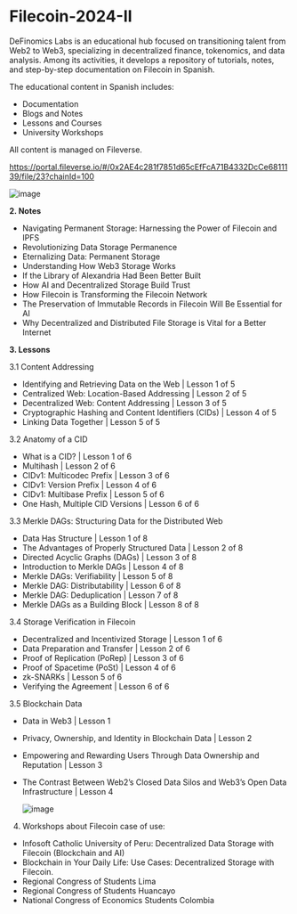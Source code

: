 # Filecoin-2024-II
DeFinomics Labs is an educational hub focused on transitioning talent from Web2 to Web3, specializing in decentralized finance, tokenomics, and data analysis. Among its activities, it develops a repository of tutorials, notes, and step-by-step documentation on Filecoin in Spanish.


The educational content in Spanish includes:

* Documentation
* Blogs and Notes
* Lessons and Courses
* University Workshops

All content is managed on Fileverse.

https://portal.fileverse.io/#/0x2AE4c281f7851d65cEfFcA71B4332DcCe6811139/file/23?chainId=100

![image](https://github.com/user-attachments/assets/82cf354a-5a19-44e3-8380-daed7a291640)


**2. Notes**
* Navigating Permanent Storage: Harnessing the Power of Filecoin and IPFS
* Revolutionizing Data Storage Permanence
* Eternalizing Data: Permanent Storage
* Understanding How Web3 Storage Works
* If the Library of Alexandria Had Been Better Built
* How AI and Decentralized Storage Build Trust
* How Filecoin is Transforming the Filecoin Network
* The Preservation of Immutable Records in Filecoin Will Be Essential for AI
* Why Decentralized and Distributed File Storage is Vital for a Better Internet
  
**3. Lessons**

3.1 Content Addressing
* Identifying and Retrieving Data on the Web | Lesson 1 of 5
* Centralized Web: Location-Based Addressing | Lesson 2 of 5
* Decentralized Web: Content Addressing | Lesson 3 of 5
* Cryptographic Hashing and Content Identifiers (CIDs) | Lesson 4 of 5
* Linking Data Together | Lesson 5 of 5
  
3.2 Anatomy of a CID
* What is a CID? | Lesson 1 of 6
* Multihash | Lesson 2 of 6
* CIDv1: Multicodec Prefix | Lesson 3 of 6
* CIDv1: Version Prefix | Lesson 4 of 6
* CIDv1: Multibase Prefix | Lesson 5 of 6
* One Hash, Multiple CID Versions | Lesson 6 of 6

3.3 Merkle DAGs: Structuring Data for the Distributed Web
* Data Has Structure | Lesson 1 of 8
* The Advantages of Properly Structured Data | Lesson 2 of 8
* Directed Acyclic Graphs (DAGs) | Lesson 3 of 8
* Introduction to Merkle DAGs | Lesson 4 of 8
* Merkle DAGs: Verifiability | Lesson 5 of 8
* Merkle DAG: Distributability | Lesson 6 of 8
* Merkle DAG: Deduplication | Lesson 7 of 8
* Merkle DAGs as a Building Block | Lesson 8 of 8

3.4 Storage Verification in Filecoin
* Decentralized and Incentivized Storage | Lesson 1 of 6
* Data Preparation and Transfer | Lesson 2 of 6
* Proof of Replication (PoRep) | Lesson 3 of 6
* Proof of Spacetime (PoSt) | Lesson 4 of 6
* zk-SNARKs | Lesson 5 of 6
* Verifying the Agreement | Lesson 6 of 6

3.5 Blockchain Data
* Data in Web3 | Lesson 1
* Privacy, Ownership, and Identity in Blockchain Data | Lesson 2
* Empowering and Rewarding Users Through Data Ownership and Reputation | Lesson 3
* The Contrast Between Web2’s Closed Data Silos and Web3’s Open Data Infrastructure | Lesson 4

  ![image](https://github.com/user-attachments/assets/038fb520-b5b3-4c00-946b-0fb5b05ba261)


4. Workshops about Filecoin case of use: 
* Infosoft Catholic University of Peru: Decentralized Data Storage with Filecoin (Blockchain and AI)
* Blockchain in Your Daily Life: Use Cases: Decentralized Storage with Filecoin. 
* Regional Congress of Students Lima
* Regional Congress of Students Huancayo
* National Congress of Economics Students Colombia


